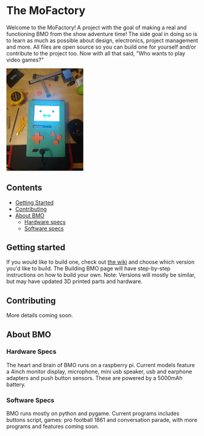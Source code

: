 # The MoFactory
Welcome to the MoFactory! A project with the goal of making a real and functioning BMO from the show adventure time! The side goal in doing so is to learn as much as possible about design, electronics, project management and more. All files are open source so you can build one for yourself and/or contribute to the project too. Now with all that said, "Who wants to play video games?"

<img src="media/bmo.jpg" width="40%">

## Contents

- [Getting Started](#getting-started)
- [Contributing](#contributing)
- [About BMO](#about-bmo)
    - [Hardware specs](#hardware-specs)
    - [Software specs](#software-specs)

        
## Getting started
If you would like to build one, check out [the wiki](https://github.com/NuMellow/theMoFactory/wiki) and choose which version you'd like to build. The Building BMO page will have step-by-step instructions on how to build your own. 
Note: Versions will mostly be similar, but may have updated 3D printed parts and hardware.

## Contributing
More details coming soon.

## About BMO

### Hardware Specs
The heart and brain of BMO runs on a raspberry pi. Current models feature a 4inch monitor display, microphone, mini usb speaker, usb and earphone adapters and push button sensors. These are powered by a 5000mAh battery.

### Software Specs
BMO runs mostly on python and pygame. Current programs includes buttons script, games: pro football 1861 and conversation parade, with more programs and features coming soon.
